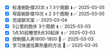 - [x] 标准俯卧撑20次 x 1  3个周期 ⏫ ✅ 2025-03-05
- [x] 窄距俯卧撑10次 x 2  3个周期 ⏫ ✅ 2025-03-05
- [x] 完成聊天室 ✅ 2025-03-04
- [x] 5公里的跑步  3个周期 ⏫ ✅ 2025-03-03
- [x] 1点30前睡觉8点30起床 ⏫ ✅ 2025-03-03
- [x] 控制摄入再1600-1800 🔽 ✅ 2025-03-03
- [x] 学习快速估算热量的方法 🔺 ✅ 2025-03-05
